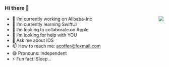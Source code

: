 


### Hi there 👋

<img align="right" src="https://github-readme-stats.vercel.app/api?username=wyqacoffer&show_icons=true&theme=gruvbox_light" />

- 🔭 I’m currently working on Alibaba-Inc
- 🌱 I’m currently learning SwiftUI
- 👯 I’m looking to collaborate on Apple
- 🤔 I’m looking for help with YOU
- 💬 Ask me about iOS
- 📫 How to reach me: acoffer@foxmail.com
- 😄 Pronouns: Independent
- ⚡ Fun fact: Sleep...

<!--
**wyqACoffer/wyqAcoffer** is a ✨ _special_ ✨ repository because its `README.md` (this file) appears on your GitHub profile.
Here are some ideas to get you started:

- 🔭 I’m currently working on ...
- 🌱 I’m currently learning ...
- 👯 I’m looking to collaborate on ...
- 🤔 I’m looking for help with ...
- 💬 Ask me about ...
- 📫 How to reach me: ...
- 😄 Pronouns: ...
- ⚡ Fun fact: ...

-->
